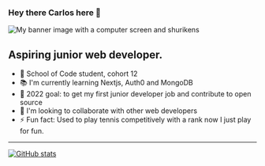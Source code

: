 ### Hey there Carlos here 👋

![My banner image with a computer screen and shurikens](./webshuriken-monitor-banner.png "My banner")

## Aspiring junior web developer.

- 🔭 School of Code student, cohort 12
- 📚 I'm currently learning Nextjs, Auth0 and MongoDB
- 🌱 2022 goal: to get my first junior developer job and contribute to open source
- 👯 I'm looking to collaborate with other web developers
- ⚡ Fun fact: Used to play tennis competitively with a rank now I just play for fun.

---


[![GitHub stats](https://github-readme-stats.vercel.app/api?username=webshuriken&show_icons=true&title_color=e8fafa&bg_color=59a3a3&text_color=ffd98c&icon_color=e8fafa&border_color=ffd98c)](https://github.com/webshuriken/github-readme-stats)


<!--
**CarlosEAM/CarlosEAM** is a ✨ _special_ ✨ repository because its `README.md` (this file) appears on your GitHub profile.

Here are some ideas to get you started:

- 🔭 I’m currently working on ...
- 🌱 I’m currently learning ...
- 👯 I’m looking to collaborate on ...
- 🤔 I’m looking for help with ...
- 💬 Ask me about ...
- 📫 How to reach me: ...
- ⚡ Fun fact: ...
-->

